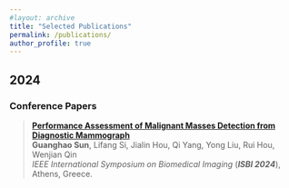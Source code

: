 ```yaml
---
#layout: archive
title: "Selected Publications"
permalink: /publications/
author_profile: true
---
```


<!-- title: "Selected Publications [(Google Scholar)](https://scholar.google.com.hk/citations?user=fo3rmtwAAAAJ&hl=en)"  -->

## 2024
### Conference Papers	

> <b><a href="https://ieeexplore.ieee.org/document/10635319" target="_blank">Performance Assessment of Malignant Masses Detection from Diagnostic Mammograph</a></b> <br>
> <b>Guanghao Sun</b>, Lifang Si, Jialin Hou, Qi Yang, Yong Liu, Rui Hou, Wenjian Qin<br>
> <em>IEEE International Symposium on Biomedical Imaging</em> (<i><b>ISBI 2024</b></i>), Athens, Greece. <br>
